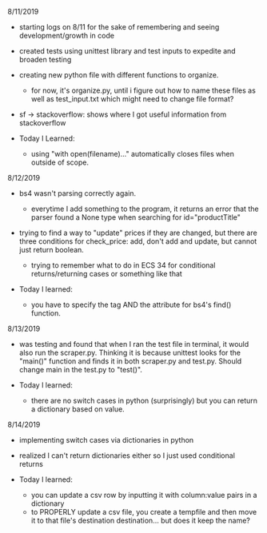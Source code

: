 8/11/2019
- starting logs on 8/11 for the sake of remembering and seeing development/growth in code
- created tests using unittest library and test inputs to expedite and broaden testing
- creating new python file with different functions to organize.
    - for now, it's organize.py, until i figure out how to name these files as well as test_input.txt which might need to change file format?
- sf -> stackoverflow: shows where I got useful information from stackoverflow

- Today I Learned:
    - using "with open(filename)..." automatically closes files when outside of scope. 

8/12/2019
- bs4 wasn't parsing correctly again.
    - everytime I add something to the program, it returns an error that the parser found a None type when searching for id="productTitle"
- trying to find a way to "update" prices if they are changed, but there are three conditions for check_price: add, don't add and update, but cannot just return boolean.
    - trying to remember what to do in ECS 34 for conditional returns/returning cases or something like that

- Today I learned:
    - you have to specify the tag AND the attribute for bs4's find() function.

8/13/2019
- was testing and found that when I ran the test file in terminal, it would also run the scraper.py. Thinking it is because unittest looks for the "main()" function and finds it in both scraper.py and test.py. Should change main in the test.py to "test()".


- Today I learned:
    - there are no switch cases in python (surprisingly) but you can return a dictionary based on value.

8/14/2019
- implementing switch cases via dictionaries in python
- realized I can't return dictionaries either so I just used conditional returns

- Today I learned:
    - you can update a csv row by inputting it with column:value pairs in a dictionary
    - to PROPERLY update a csv file, you create a tempfile and then move it to that file's destination destination... but does it keep the name?